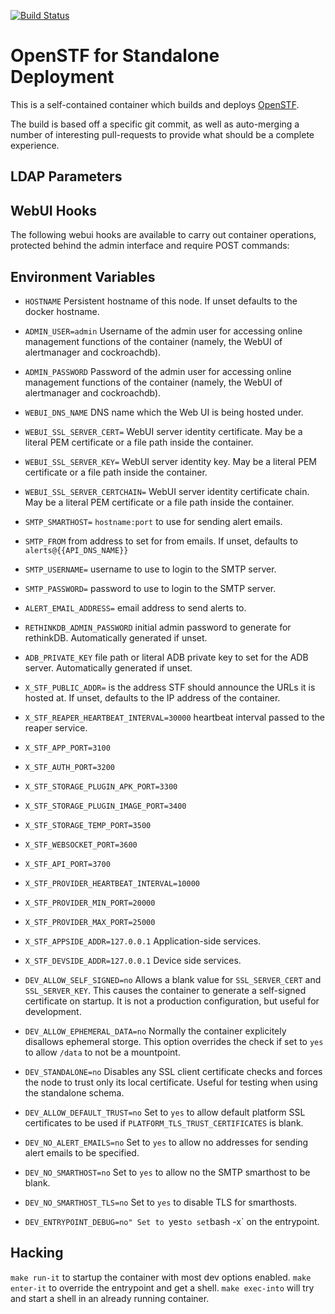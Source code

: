 [![Build Status](https://travis-ci.org/wrouesnel/docker.openstf.svg?branch=master)](https://travis-ci.org/wrouesnel/docker.openstf)

# OpenSTF for Standalone Deployment

This is a self-contained container which builds and deploys [OpenSTF](https://openstf.io/).

The build is based off a specific git commit, as well as auto-merging a number of interesting
pull-requests to provide what should be a complete experience.

## LDAP Parameters

## WebUI Hooks

The following webui hooks are available to carry out container operations,
protected behind the admin interface and require POST commands:

## Environment Variables

* `HOSTNAME`
  Persistent hostname of this node. If unset defaults to the docker hostname.

* `ADMIN_USER=admin`
  Username of the admin user for accessing online management functions of the
  container (namely, the WebUI of alertmanager and cockroachdb).

* `ADMIN_PASSWORD`
  Password of the admin user for accessing online management functions of the
  container (namely, the WebUI of alertmanager and cockroachdb).

* `WEBUI_DNS_NAME`
  DNS name which the Web UI is being hosted under.

* `WEBUI_SSL_SERVER_CERT=`
  WebUI server identity certificate. May be a literal PEM certificate or a file path
  inside the container.
* `WEBUI_SSL_SERVER_KEY=`
  WebUI server identity key. May be a literal PEM certificate or a file path
  inside the container.
* `WEBUI_SSL_SERVER_CERTCHAIN=`
  WebUI server identity certificate chain. May be a literal PEM certificate or a file path
  inside the container.

* `SMTP_SMARTHOST=`
  `hostname:port` to use for sending alert emails.
* `SMTP_FROM`
  from address to set for from emails. If unset, defaults to `alerts@{{API_DNS_NAME}}`
* `SMTP_USERNAME=`
  username to use to login to the SMTP server.
* `SMTP_PASSWORD=`
  password to use to login to the SMTP server.
  
* `ALERT_EMAIL_ADDRESS=`
  email address to send alerts to.
  
* `RETHINKDB_ADMIN_PASSWORD` initial admin password to generate for rethinkDB. Automatically
  generated if unset.

* `ADB_PRIVATE_KEY` file path or literal ADB private key to set for the ADB server. Automatically
  generated if unset.

* `X_STF_PUBLIC_ADDR=` is the address STF should announce the URLs it is hosted at. If unset, defaults
  to the IP address of the container.

* `X_STF_REAPER_HEARTBEAT_INTERVAL=30000` heartbeat interval passed to the reaper service.

* `X_STF_APP_PORT=3100`

* `X_STF_AUTH_PORT=3200`

* `X_STF_STORAGE_PLUGIN_APK_PORT=3300`

* `X_STF_STORAGE_PLUGIN_IMAGE_PORT=3400`

* `X_STF_STORAGE_TEMP_PORT=3500`

* `X_STF_WEBSOCKET_PORT=3600`

* `X_STF_API_PORT=3700`

* `X_STF_PROVIDER_HEARTBEAT_INTERVAL=10000`

* `X_STF_PROVIDER_MIN_PORT=20000`

* `X_STF_PROVIDER_MAX_PORT=25000`

* `X_STF_APPSIDE_ADDR=127.0.0.1`
  Application-side services.

* `X_STF_DEVSIDE_ADDR=127.0.0.1`
  Device side services.

* `DEV_ALLOW_SELF_SIGNED=no`
  Allows a blank value for `SSL_SERVER_CERT` and `SSL_SERVER_KEY`. This causes
  the container to generate a self-signed certificate on startup. It is not a
  production configuration, but useful for development.
* `DEV_ALLOW_EPHEMERAL_DATA=no`
  Normally the container explicitely disallows ephemeral storge. This option
  overrides the check if set to `yes` to allow `/data` to not be a mountpoint.
* `DEV_STANDALONE=no`
  Disables any SSL client certificate checks and forces the node to trust only
  its local certificate. Useful for testing when using the standalone schema.
* `DEV_ALLOW_DEFAULT_TRUST=no`
  Set to `yes` to allow default platform SSL certificates to be used if
  `PLATFORM_TLS_TRUST_CERTIFICATES` is blank.
* `DEV_NO_ALERT_EMAILS=no`
  Set to `yes` to allow no addresses for sending alert emails to be specified.
* `DEV_NO_SMARTHOST=no`
  Set to `yes` to allow no the SMTP smarthost to be blank.
* `DEV_NO_SMARTHOST_TLS=no`
  Set to `yes` to disable TLS for smarthosts.
* `DEV_ENTRYPOINT_DEBUG=no"
  Set to `yes` to set `bash -x` on the entrypoint. 


## Hacking

`make run-it` to startup the container with most dev options enabled.
`make enter-it` to override the entrypoint and get a shell.
`make exec-into` will try and start a shell in an already running container.
